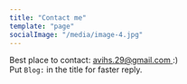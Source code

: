 ```yaml
---
title: "Contact me"
template: "page"
socialImage: "/media/image-4.jpg"
---
```


Best place to contact: [avihs.29@gmail.com ](avihs.29@gmail.com) :)  
Put `Blog:` in the title for faster reply.
